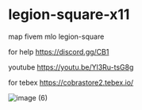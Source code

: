 # legion-square-x11
map fivem mlo legion-square

for help https://discord.gg/CB1

youtube
https://youtu.be/Yl3Ru-tsG8g

for tebex https://cobrastore2.tebex.io/

![image (6)](https://github.com/seemo2120/legion-square-x11/assets/40956118/046aec5f-0e8d-40f1-9c11-60d215a906df)
